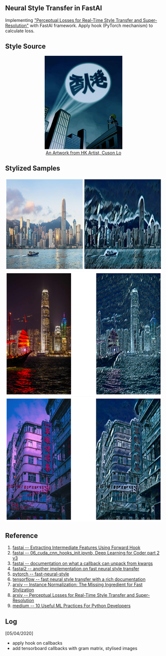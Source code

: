 ## Neural Style Transfer in FastAI
Implementing ["Perceptual Losses for Real-Time Style Transfer and Super-Resolution"](https://arxiv.org/pdf/1603.08155.pdf) with FastAI framework. Apply hook (PyTorch mechanism) to calculate loss.

## Style Source
<div align='center'>

<img src = 'style/cuson_arts.jpg' height="300px">

<figcaption>
<div align='center'>
<a href="https://www.facebook.com/Cuson.LoChiKong/photos/t.657699147/2269082743183734/?type=3&theater">An Artwork from HK Artist, Cuson Lo
</a>
</div>
</figcaption>

</div>

## Stylized Samples     
<div align = 'center'>

<img src = 'asset/result1_v1.png' height = '300px'>
<img src = 'asset/result2_v1.png' height = '400px'>
<img src = 'asset/result3_v1.png' height = '400px'>

</div>

## Reference
1. [fastai -- Extracting Intermediate Features Using Forward Hook](https://github.com/TheShadow29/FAI-notes/blob/master/notebooks/Using-Forward-Hook-To-Save-Features.ipynb)
2. [fastai -- 06_cuda_cnn_hooks_init.ipynb, Deep Learning for Coder part 2 v3](https://github.com/fastai/course-v3/blob/master/nbs/dl2/06_cuda_cnn_hooks_init.ipynb)
3. [fastai -- documentation on what a callback can unpack from kwargs](https://docs.fast.ai/callback.html)
4. [fastai2 -- another implementation on fast neural style transfer](https://github.com/lgvaz/projects/blob/master/vision/style/coco.ipynb)
5. [pytorch -- fast-neural-style](https://github.com/pytorch/examples/tree/master/fast_neural_style)
6. [tensorflow -- fast neural style transfer with a rich documentation](https://github.com/lengstrom/fast-style-transfer)
7. [arxiv -- Instance Normalization: The Missing Ingredient for Fast Stylization](https://arxiv.org/abs/1607.08022)
8. [arxiv -- Perceptual Losses for Real-Time Style Transfer and Super-Resolution](https://arxiv.org/abs/1603.08155)
9. [medium -- 10 Useful ML Practices For Python Developers](https://medium.com/modern-nlp/10-great-ml-practices-for-python-developers-b089eefc18fc)

## Log
[05/04/2020]
- apply hook on callbacks
- add tensorboard callbacks with gram matrix, stylised images